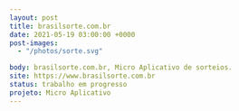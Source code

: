 ```yaml
---
layout: post
title: brasilsorte.com.br
date: 2021-05-19 03:00:00 +0000
post-images:
  - "/photos/sorte.svg"

body: brasilsorte.com.br, Micro Aplicativo de sorteios.
site: https://www.brasilsorte.com.br
status: trabalho em progresso
projeto: Micro Aplicativo
---
```

